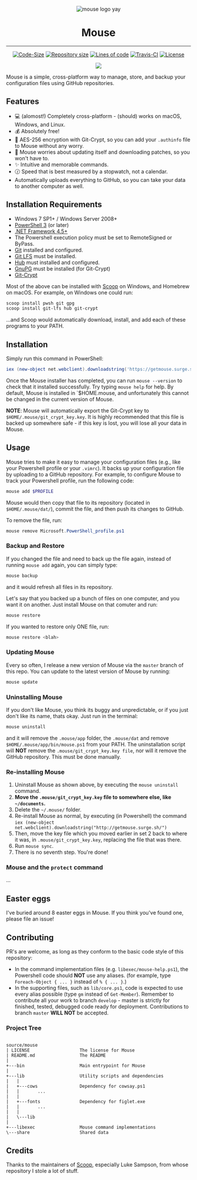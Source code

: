 
<p align="center">
<img src="http://kiedtl.surge.sh/img/mouse.png" alt="mouse logo yay"/></p>
<p align="center" ><h1 align="center">Mouse</h1>
</p>
<hr />
<p align="center"><a href="https://github.com/kiedtl/mouse"><img src="https://img.shields.io/github/languages/code-size/kiedtl/mouse.svg" alt="Code-Size" /></a>
<a href="https://github.com/kiedtl/mouse"><img src="https://img.shields.io/github/repo-size/kiedtl/mouse.svg" alt="Repository size" /></a>
 <a href="https://github.com/kiedtl/mouse"><img src="https://img.shields.io/badge/lines%20of%20code-1800%2B-yellow.svg" alt="Lines of code" /></a> <a href="https://travis-ci.org/Kiedtl/mouse"><img src="https://travis-ci.org/Kiedtl/mouse.svg?branch=master" alt="Travis-CI" /></a>
<a href="https://github.com/kiedtl/mouse/blob/master/LICENSE"><img src="https://img.shields.io/github/license/kiedtl/mouse.svg" alt="License" /></a></p>
</p><p align="center"><a href="http://spacemacs.org"><img src="https://cdn.rawgit.com/syl20bnr/spacemacs/442d025779da2f62fc86c2082703697714db6514/assets/spacemacs-badge.svg" /></a></p>


Mouse is a simple, cross-platform way to manage, store, and backup your configuration files using GitHub repositories.

## Features
- :computer: (alomost!) Completely cross-platform - (should) works on macOS, Windows, and Linux.
- :moneybag: Absolutely free!
- :closed_lock_with_key: AES-256 encryption with Git-Crypt, so you can add your `.authinfo` file to Mouse without any worry.
- :wrench: Mouse worries about updating itself and downloading patches, so you won't have to.
- :sparkles: Intuitive and memorable commands.
- :clock130: Speed that is best measured by a stopwatch, not a calendar.
- Automatically uploads everything to GitHub, so you can take your data to another computer as well.

## Installation Requirements

- Windows 7 SP1+ / Windows Server 2008+
- [PowerShell 3](https://www.microsoft.com/en-us/download/details.aspx?id=34595) (or later) 
- [.NET Framework 4.5+](https://www.microsoft.com/net/download)
- The Powershell execution policy must be set to RemoteSigned or ByPass.
- [Git](http://git-scm.com) installed and configured.
- [Git LFS](http://github.com/git-lfs/git-lfs) must be installed.
- [Hub](http://github.com/github/hub) must installed and configured.
- [GnuPG](https://gnupg.org/) must be installed (for Git-Crypt)
- [Git-Crypt](http://github.com/agwa/git-crypt/)

Most of the above can be installed with [Scoop](http://github.com/lukesampson/scoop) on Windows, and Homebrew on macOS. For example, on Windows one could run:

```powershell
scoop install pwsh git gpg
scoop install git-lfs hub git-crypt
```
...and Scoop would automatically download, install, and add each of these programs to your PATH.

## Installation

Simply run this command in PowerShell:
```powershell
iex (new-object net.webclient).downloadstring('https://getmouse.surge.sh')
```

Once the Mouse installer has completed, you can run `mouse --version` to check that it installed successfully. Try typing `mouse help` for help. By default, Mouse is installed in `$HOME\.mouse\, and unfortunately this cannot be changed in the current version of Mouse.

**NOTE**: Mouse will automatically export the Git-Crypt key to `$HOME/.mouse/git_crypt_key.key`. It is highly recommended that this file is backed up somewhere safe - if this key is lost, you will lose all your data in Mouse.

## Usage
Mouse tries to make it easy to manage your configuration files (e.g., like your Powershell profile or your `.vimrc`). It backs up your configuration file by uploading to a GitHub repository. 
For example, to configure Mouse to track your Powershell profile, run the following code:

```powershell
mouse add $PROFILE
```
Mouse would then copy that file to its repository (located in `$HOME/.mouse/dat/`), commit the file, and then push its changes to GitHub.

To remove the file, run:
```powershell
mouse remove Microsoft.PowerShell_profile.ps1
```

### **Backup and Restore**
If you changed the file and need to back up the file again, instead of running `mouse add` again, you can simply type:
```powershell
mouse backup
```
and it would refresh all files in its repository.

Let's say that you backed up a bunch of files on one computer, and you want it on another. Just install Mouse on that comuter and run:
```powershell
mouse restore
```
If you wanted to restore only ONE file, run:
```powershell
mouse restore <blah>
```

### **Updating Mouse**
Every so often, I release a new version of Mouse via the `master` branch of this repo. You can update to the latest version of Mouse by running:
```powershell
mouse update
```

### **Uninstalling Mouse**
If you don't like Mouse, you think its buggy and unpredictable, or if you just don't like its name, thats okay. Just run in the terminal:
```powershell
mouse uninstall
```
and it will remove the `.mouse/app` folder, the `.mouse/dat` and remove `$HOME/.mouse/app/bin/mouse.ps1` from your PATH. The uninstallation script will **NOT** remove the `.mouse/git_crypt_key.key file`, nor will it remove the GitHub repository. This must be done manually.

### **Re-installing Mouse**
1. Uninstall Mouse as shown above, by executing the `mouse uninstall` command.
2. **Move the `.mouse/git_crypt_key.key` file to somewhere else, like `~/documents`.** 
3. Delete the `~/.mouse/` folder.
4. Re-install Mouse as normal, by executing (in Powershell) the command `iex (new-object net.webclient).downloadstring("http://getmouse.surge.sh/")`
5. Then, move the key file which you moved earlier in set 2 back to where it was, in `.mouse/git_crypt_key.key`, replacing the file that was there.
6. Run `mouse sync`.
7. There is no seventh step. You're done!

### **Mouse and the `protect` command**
...

## Easter eggs
I've buried around 8  easter eggs in Mouse. If you think you've found one, please file an issue!

## Contributing
PR's are welcome, as long as they conform to the basic code style of this repository:
- In the command implementation files (e.g. `libexec/mouse-help.ps1`), the Powershell code should **NOT** use any aliases. (for example, type `Foreach-Object { ... }` instead of `% { ... }`.)
- In the supporting files, such as `lib/core.ps1`, code is expected to use every alias possible (type `gm` instead of `Get-Member`).
Remember to contribute all your work to branch `develop` - master is strictly for finished, tested, debugged code ready for deployment. Contributions to branch `master` **WILL NOT** be accepted.

### Project Tree
```

source/mouse
| LICENSE			    	The license for Mouse  
| README.md				    The README                
|                                                    
+---bin					    Main entrypoint for Mouse
|
+---lib					    Utility scripts and dependencies
|   |
|   +---cows				Dependency for cowsay.ps1
|   |       ...
|   |
|   +---fonts				Dependency for figlet.exe
|   |       ...
|   |
|   \---lib				
|
+---libexec				    Mouse command implementations
\---share					Shared data
```

## Credits
Thanks to the maintainers of [Scoop](http://github.com/lukesampson/scoop), especially Luke Sampson, from whose repository I stole a lot of stuff.

